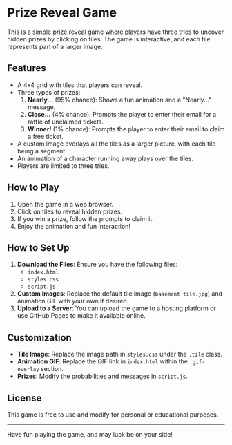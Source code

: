 
# Prize Reveal Game

This is a simple prize reveal game where players have three tries to uncover hidden prizes by clicking on tiles. The game is interactive, and each tile represents part of a larger image.

## Features

- A 4x4 grid with tiles that players can reveal.
- Three types of prizes:
  1. **Nearly...** (95% chance): Shows a fun animation and a "Nearly..." message.
  2. **Close...** (4% chance): Prompts the player to enter their email for a raffle of unclaimed tickets.
  3. **Winner!** (1% chance): Prompts the player to enter their email to claim a free ticket.
- A custom image overlays all the tiles as a larger picture, with each tile being a segment.
- An animation of a character running away plays over the tiles.
- Players are limited to three tries.

## How to Play

1. Open the game in a web browser.
2. Click on tiles to reveal hidden prizes.
3. If you win a prize, follow the prompts to claim it.
4. Enjoy the animation and fun interaction!

## How to Set Up

1. **Download the Files**: Ensure you have the following files:
    - `index.html`
    - `styles.css`
    - `script.js`
2. **Custom Images**: Replace the default tile image (`basement tile.jpg`) and animation GIF with your own if desired.
3. **Upload to a Server**: You can upload the game to a hosting platform or use GitHub Pages to make it available online.

## Customization

- **Tile Image**: Replace the image path in `styles.css` under the `.tile` class.
- **Animation GIF**: Replace the GIF link in `index.html` within the `.gif-overlay` section.
- **Prizes**: Modify the probabilities and messages in `script.js`.

## License

This game is free to use and modify for personal or educational purposes.

---

Have fun playing the game, and may luck be on your side!
